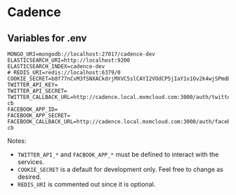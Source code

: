 # Cadence

## Variables for .env

```
MONGO_URI=mongodb://localhost:27017/cadence-dev
ELASTICSEARCH_URI=http://localhost:9200
ELASTICSEARCH_INDEX=cadence-dev
# REDIS_URI=redis://localhost:6379/0
COOKIE_SECRET=b8f77nCvM3fSNXACkdrjMXVC5slCAYI2VOdCP5jIaY1v1Ov2k4wjSPmdBQTr23ug
TWITTER_API_KEY=
TWITTER_API_SECRET=
TWITTER_CALLBACK_URL=http://cadence.local.mxmcloud.com:3000/auth/twitter?cb
FACEBOOK_APP_ID=
FACEBOOK_APP_SECRET=
FACEBOOK_CALLBACK_URL=http://cadence.local.mxmcloud.com:3000/auth/facebook?cb
```

Notes:
* `TWITTER_API_*` and `FACBOOK_APP_*` must be defined to interact with the services.
* `COOKIE_SECRET` is a default for development only.  Feel free to change as desired.
* `REDIS_URI` is commented out since it is optional.
